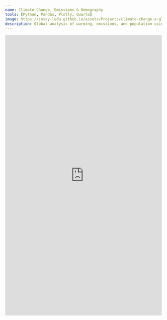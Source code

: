 ```yaml
---
name: Climate Change, Emissions & Demography
tools: [Python, Pandas, Plotly, Quarto]
image: https://jessy-ledu.github.io/assets/Projects/climate-change-a-global-data-analysis/climate-change.jpg
description: Global analysis of warming, emissions, and population using Python.
---
```


<iframe src="https://jessy-ledu.github.io/assets/Projects/climate-change-a-global-data-analysis/climate-change-a-global-data-analysis_embedded.html" width="100%" height="900" style="border:0;"></iframe>

